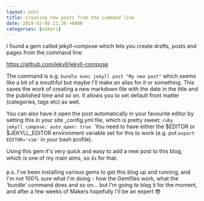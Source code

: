 ```yaml
---
layout: post
title: Creating new posts from the command line
date: 2019-02-05 21:30 +0000
categories: [makers]
---
```

I found a gem called jekyll-compose which lets you create drafts, posts and
pages from the command line:

<https://github.com/jekyll/jekyll-compose>

The command is e.g. `bundle exec jekyll post "My new post"` which seems like a
bit of a mouthful but maybe I'll make an alias for it or something. This saves
the work of creating a new markdown file with the date in the title and the
published time and so on. It allows you to set default front matter (categories,
tags etc) as well.

You can also have it open the post automatically in your favourite editor by
setting this in your site \_config.yml file, which is pretty sweet: ```ruby
jekyll_compose: auto_open: true ``` You need to have either the $EDITOR or
$JEKYLL\_EDITOR environment variable set for this to work (e.g. put `export
EDITOR='vim'` in your bash profile).

Using this gem it's very quick and easy to add a new post to this blog, which
is one of my main aims, so 👍 for that.

p.s. I've been installing various gems to get this blog up and running, and I'm
not 100% sure what I'm doing - how the Gemfiles work, what the 'bundle' command
does and so on... but I'm going to blag it for the moment, and after a few weeks
of Makers hopefully I'll be an expert 😎
